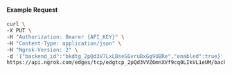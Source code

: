 <!-- Code generated for API Clients. DO NOT EDIT. -->

#### Example Request

```bash
curl \
-X PUT \
-H "Authorization: Bearer {API_KEY}" \
-H "Content-Type: application/json" \
-H "Ngrok-Version: 2" \
-d '{"backend_id":"bkdtg_2pQd3V7LxLBseSGvruBxGg9UBRe","enabled":true}' \
https://api.ngrok.com/edges/tcp/edgtcp_2pQd3VVZ6mnXVf9cq0LIkVL1eUM/backend
```
